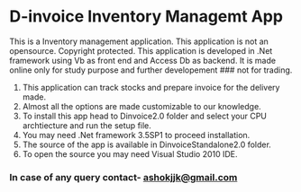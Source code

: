 # D-invoice Inventory Managemt App

This is a Inventory management application. This application is not an opensource. Copyright protected.
This application is developed in .Net framework using Vb as front end and Access Db as backend.
It is made online only for study purpose and further developement ### not for trading.

1. This application can track stocks and prepare invoice for the delivery made.
2. Almost all the options are made customizable to our knowledge.
3. To install this app head to Dinvoice2.0 folder and select your CPU archtiecture and run the setup file.
4. You may need .Net framework 3.5SP1 to proceed installation.
5. The source of the app is available in DinvoiceStandalone2.0 folder.
6. To open the source you may need Visual Studio 2010 IDE.


### In case of any query contact- ashokjjk@gmail.com